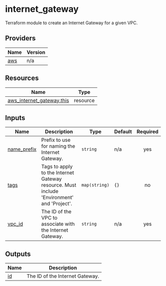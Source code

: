 # internet_gateway

Terraform module to create an Internet Gateway for a given VPC.

<!-- BEGIN_TF_DOCS -->


## Providers

| Name | Version |
|------|---------|
| <a name="provider_aws"></a> [aws](#provider\_aws) | n/a |

## Resources

| Name | Type |
|------|------|
| [aws_internet_gateway.this](https://registry.terraform.io/providers/hashicorp/aws/latest/docs/resources/internet_gateway) | resource |

## Inputs

| Name | Description | Type | Default | Required |
|------|-------------|------|---------|:--------:|
| <a name="input_name_prefix"></a> [name\_prefix](#input\_name\_prefix) | Prefix to use for naming the Internet Gateway. | `string` | n/a | yes |
| <a name="input_tags"></a> [tags](#input\_tags) | Tags to apply to the Internet Gateway resource. Must include 'Environment' and 'Project'. | `map(string)` | `{}` | no |
| <a name="input_vpc_id"></a> [vpc\_id](#input\_vpc\_id) | The ID of the VPC to associate with the Internet Gateway. | `string` | n/a | yes |

## Outputs

| Name | Description |
|------|-------------|
| <a name="output_id"></a> [id](#output\_id) | The ID of the Internet Gateway. |
<!-- END_TF_DOCS -->
